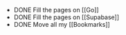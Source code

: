 - DONE Fill the pages on [[Go]]
- DONE Fill the pages on [[Supabase]]
- DONE Move all my [[Bookmarks]]